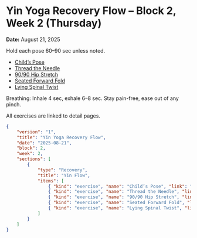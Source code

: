 # Yin Yoga Recovery Flow – Block 2, Week 2 (Thursday)
**Date:** August 21, 2025

Hold each pose 60–90 sec unless noted.

- [Child’s Pose](../exercises/childs_pose.md)
- [Thread the Needle](../exercises/thread_the_needle.md)
- [90/90 Hip Stretch](../exercises/90_90_hip_stretch.md)
- [Seated Forward Fold](../exercises/seated_forward_fold.md)
- [Lying Spinal Twist](../exercises/lying_spinal_twist.md)

Breathing: Inhale 4 sec, exhale 6–8 sec. Stay pain-free, ease out of any pinch.

All exercises are linked to detail pages.

```json session-structure
{
	"version": "1",
	"title": "Yin Yoga Recovery Flow",
	"date": "2025-08-21",
	"block": 2,
	"week": 2,
	"sections": [
		{
			"type": "Recovery",
			"title": "Yin Flow",
			"items": [
				{ "kind": "exercise", "name": "Child’s Pose", "link": "../exercises/childs_pose.md", "prescription": { "holdSeconds": 60 } },
				{ "kind": "exercise", "name": "Thread the Needle", "link": "../exercises/thread_the_needle.md", "prescription": { "holdSeconds": 60 } },
				{ "kind": "exercise", "name": "90/90 Hip Stretch", "link": "../exercises/90_90_hip_stretch.md", "prescription": { "holdSeconds": 60 } },
				{ "kind": "exercise", "name": "Seated Forward Fold", "link": "../exercises/seated_forward_fold.md", "prescription": { "holdSeconds": 60 } },
				{ "kind": "exercise", "name": "Lying Spinal Twist", "link": "../exercises/lying_spinal_twist.md", "prescription": { "holdSeconds": 60 } }
			]
		}
	]
}
```
